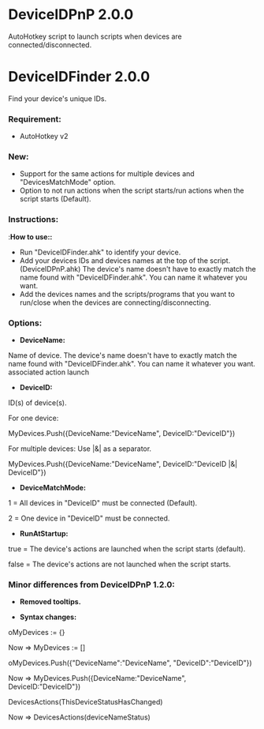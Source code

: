 # DeviceIDPnP 2.0.0
AutoHotkey script to launch scripts when devices are connected/disconnected.

# DeviceIDFinder 2.0.0
Find your device's unique IDs.

### Requirement:
* AutoHotkey v2

### New:
* Support for the same actions for multiple devices and "DevicesMatchMode" option.
* Option to not run actions when the script starts/run actions when the script starts (Default).

### Instructions:

:**How to use::**
* Run "DeviceIDFinder.ahk" to identify your device.
* Add your devices IDs and devices names at the top of the script. (DeviceIDPnP.ahk) The device's name doesn't have to exactly match the name found with "DeviceIDFinder.ahk". You can name it whatever you want.
* Add the devices names and the scripts/programs that you want to run/close when the devices are connecting/disconnecting.

### Options:

* **DeviceName:**

Name of device. The device's name doesn't have to exactly match the name found with "DeviceIDFinder.ahk". You can name it whatever you want.
associated action launch

* **DeviceID:**

ID(s) of device(s).

For one device:

MyDevices.Push({DeviceName:"DeviceName", DeviceID:"DeviceID"})

For multiple devices: Use |&| as a separator.

MyDevices.Push({DeviceName:"DeviceName", DeviceID:"DeviceID |&| DeviceID"})

* **DeviceMatchMode:**

1 = All devices in "DeviceID" must be connected (Default).

2 = One device in "DeviceID" must be connected.

* **RunAtStartup:**

true = The device's actions are launched when the script starts (default). 

false = The device's actions are not launched when the script starts.


### Minor differences from DeviceIDPnP 1.2.0:
* **Removed tooltips.**

* **Syntax changes:**

oMyDevices := {} 

Now => MyDevices := []


oMyDevices.Push({"DeviceName":"DeviceName", "DeviceID":"DeviceID"}) 

Now => MyDevices.Push({DeviceName:"DeviceName", DeviceID:"DeviceID"})


DevicesActions(ThisDeviceStatusHasChanged) 

Now => DevicesActions(deviceNameStatus)
